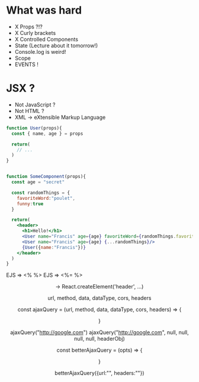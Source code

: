 # What was hard

- X Props ?!?
- X Curly brackets
- X Controlled Components
- State (Lecture about it tomorrow!)
- Console.log is weird!
- Scope
- EVENTS !

# JSX ?

- Not JavaScript ?
- Not HTML ?
- XML -> eXtensible Markup Language

```jsx
function User(props){
  const { name, age } = props

  return(
    // ...
  )
}


function SomeComponent(props){
  const age = "secret"

  const randomThings = {
    favoriteWord:"poulet",
    funny:true
  }

  return(
    <header>
      <h1>Hello!</h1>
      <User name="Francis" age={age} favoriteWord={randomThings.favoriteWord} funny={randomThings.funny}/>
      <User name="Francis" age={age} {...randomThings}/>
      {User({name:"Francis"})}
    </header>
  )
}

```

EJS => <% %>
EJS => <%= %>

<header> -> React.createElement('header', ...)

url, method, data, dataType, cors, headers

const ajaxQuery = (url, method, data, dataType, cors, headers) => {

}

ajaxQuery("http://google.com")
ajaxQuery("http://google.com", null, null, null, null, headerObj)

const betterAjaxQuery = (opts) => {

}

betterAjaxQuery({url:"", headers:""})
